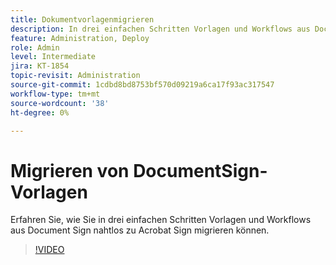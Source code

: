 ```yaml
---
title: Dokumentvorlagenmigrieren
description: In drei einfachen Schritten Vorlagen und Workflows aus Document Sign nahtlos in Acrobat Sign migrieren
feature: Administration, Deploy
role: Admin
level: Intermediate
jira: KT-1854
topic-revisit: Administration
source-git-commit: 1cdbd8bd8753bf570d09219a6ca17f93ac317547
workflow-type: tm+mt
source-wordcount: '38'
ht-degree: 0%

---
```


# Migrieren von DocumentSign-Vorlagen

Erfahren Sie, wie Sie in drei einfachen Schritten Vorlagen und Workflows aus Document Sign nahtlos zu Acrobat Sign migrieren können.

>[!VIDEO](https://video.tv.adobe.com/v/3465283?quality=12&learn=on&hidetitle=true&captions=ger)
